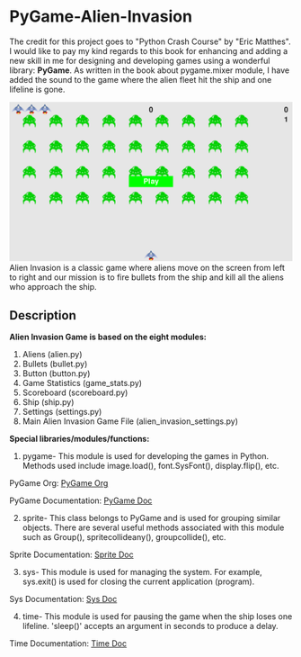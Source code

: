 # PyGame-Alien-Invasion

The credit for this project goes to "Python Crash Course" by "Eric Matthes". I would like to pay my kind regards to this book for enhancing and adding a new skill in me for designing and developing games using a wonderful library: **PyGame**. As written in the book about pygame.mixer module, I have added the sound to the game where the alien fleet hit the ship and one lifeline is gone.

![Alien Invasion Game Screenshot](https://github.com/Anshita1Saxena/PyGame-Alien-Invasion/blob/main/images/alien_invasion_game.png)
Alien Invasion is a classic game where aliens move on the screen from left to right and our mission is to fire bullets from the ship and kill all the aliens who approach the ship.

## Description

**Alien Invasion Game is based on the eight modules:**

1) Aliens (alien.py)
2) Bullets (bullet.py)
3) Button (button.py)
4) Game Statistics (game_stats.py)
5) Scoreboard (scoreboard.py)
6) Ship (ship.py)
7) Settings (settings.py)
8) Main Alien Invasion Game File (alien_invasion_settings.py)

**Special libraries/modules/functions:**

1) pygame- This module is used for developing the games in Python. Methods used include image.load(), font.SysFont(), display.flip(), etc.

PyGame Org: [PyGame Org](https://www.pygame.org/)

PyGame Documentation: [PyGame Doc](https://www.pygame.org/docs/)

2) sprite- This class belongs to PyGame and is used for grouping similar objects. There are several useful methods associated with this module such as Group(), spritecollideany(), groupcollide(), etc.

Sprite Documentation: [Sprite Doc](http://www.pygame.org/docs/ref/sprite.html)

3) sys- This module is used for managing the system. For example, sys.exit() is used for closing the current application (program).

Sys Documentation: [Sys Doc](https://docs.python.org/3/library/sys.html)

4) time- This module is used for pausing the game when the ship loses one lifeline. 'sleep()' accepts an argument in seconds to produce a delay.

Time Documentation: [Time Doc](https://docs.python.org/3/library/time.html)

